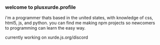 ### welcome to plusxurde.profile
i'm a programmer thats based in the united states, with knowledge of css, html5, js, and python. you can find me making npm projects so newcomers to programming can learn the easy way.

currently working on xurde.js.org/discord
